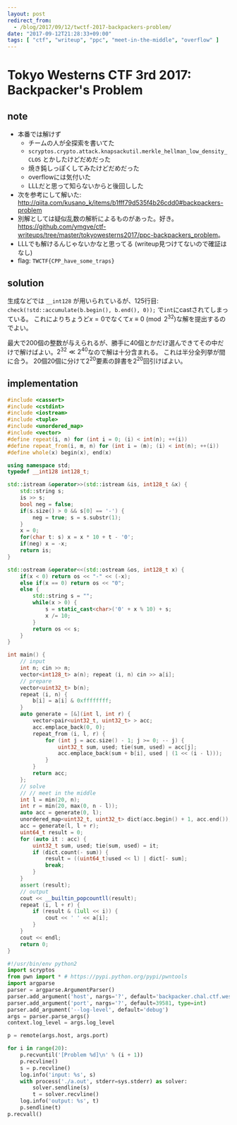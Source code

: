 ```yaml
---
layout: post
redirect_from:
  - /blog/2017/09/12/twctf-2017-backpackers-problem/
date: "2017-09-12T21:28:33+09:00"
tags: [ "ctf", "writeup", "ppc", "meet-in-the-middle", "overflow" ]
---
```


# Tokyo Westerns CTF 3rd 2017: Backpacker's Problem

## note

-   本番では解けず
    -   チームの人が全探索を書いてた
    -   `scryptos.crypto.attack.knapsackutil.merkle_hellman_low_density_CLOS` とかしたけどだめだった
    -   焼き鈍しっぽくしてみたけどだめだった
    -   overflowには気付いた
    -   LLLだと思って知らないからと後回しした
-   次を参考にして解いた: <http://qiita.com/kusano_k/items/b1fff79d535f4b26cdd0#backpackers-problem>
-   別解としては疑似乱数の解析によるものがあった。好き。<https://github.com/ymgve/ctf-writeups/tree/master/tokyowesterns2017/ppc-backpackers_problem>。
-   LLLでも解けるんじゃないかなと思ってる (writeup見つけてないので確証はなし)
-   flag: `TWCTF{CPP_have_some_traps}`

## solution

生成などでは `__int128` が用いられているが、$125$行目: `check(!std::accumulate(b.begin(), b.end(), 0));` で`int`にcastされてしまっている。
これによりちょうど$x = 0$でなくて$x \equiv 0 \pmod{2^{32}}$な解を提出するのでよい。

最大で$200$個の整数が与えられるが、勝手に$40$個とかだけ選んできてその中だけで解けばよい。$2^{32} \ll 2^{40}$なので解は十分含まれる。
これは半分全列挙が間に合う。
$20$個$20$個に分けて$2^{20}$要素の辞書を$2^{20}$回引けばよい。

## implementation

``` c++
#include <cassert>
#include <cstdint>
#include <iostream>
#include <tuple>
#include <unordered_map>
#include <vector>
#define repeat(i, n) for (int i = 0; (i) < int(n); ++(i))
#define repeat_from(i, m, n) for (int i = (m); (i) < int(n); ++(i))
#define whole(x) begin(x), end(x)

using namespace std;
typedef __int128 int128_t;

std::istream &operator>>(std::istream &is, int128_t &x) {
    std::string s;
    is >> s;
    bool neg = false;
    if(s.size() > 0 && s[0] == '-') {
        neg = true; s = s.substr(1);
    }
    x = 0;
    for(char t: s) x = x * 10 + t - '0';
    if(neg) x = -x;
    return is;
}

std::ostream &operator<<(std::ostream &os, int128_t x) {
    if(x < 0) return os << "-" << (-x);
    else if(x == 0) return os << "0";
    else {
        std::string s = "";
        while(x > 0) {
            s = static_cast<char>('0' + x % 10) + s;
            x /= 10;
        }
        return os << s;
    }
}

int main() {
    // input
    int n; cin >> n;
    vector<int128_t> a(n); repeat (i, n) cin >> a[i];
    // prepare
    vector<uint32_t> b(n);
    repeat (i, n) {
        b[i] = a[i] & 0xffffffff;
    }
    auto generate = [&](int l, int r) {
        vector<pair<uint32_t, uint32_t> > acc;
        acc.emplace_back(0, 0);
        repeat_from (i, l, r) {
            for (int j = acc.size() - 1; j >= 0; -- j) {
                uint32_t sum, used; tie(sum, used) = acc[j];
                acc.emplace_back(sum + b[i], used | (1 << (i - l)));
            }
        }
        return acc;
    };
    // solve
    // // meet in the middle
    int l = min(20, n);
    int r = min(20, max(0, n - l));
    auto acc = generate(0, l);
    unordered_map<uint32_t, uint32_t> dict(acc.begin() + 1, acc.end());
    acc = generate(l, l + r);
    uint64_t result = 0;
    for (auto it : acc) {
        uint32_t sum, used; tie(sum, used) = it;
        if (dict.count(- sum)) {
            result = ((uint64_t)used << l) | dict[- sum];
            break;
        }
    }
    assert (result);
    // output
    cout << __builtin_popcountll(result);
    repeat (i, l + r) {
        if (result & (1ull << i)) {
            cout << ' ' << a[i];
        }
    }
    cout << endl;
    return 0;
}
```

``` python
#!/usr/bin/env python2
import scryptos
from pwn import * # https://pypi.python.org/pypi/pwntools
import argparse
parser = argparse.ArgumentParser()
parser.add_argument('host', nargs='?', default='backpacker.chal.ctf.westerns.tokyo')
parser.add_argument('port', nargs='?', default=39581, type=int)
parser.add_argument('--log-level', default='debug')
args = parser.parse_args()
context.log_level = args.log_level

p = remote(args.host, args.port)

for i in range(20):
    p.recvuntil('[Problem %d]\n' % (i + 1))
    p.recvline()
    s = p.recvline()
    log.info('input: %s', s)
    with process('./a.out', stderr=sys.stderr) as solver:
        solver.sendline(s)
        t = solver.recvline()
    log.info('output: %s', t)
    p.sendline(t)
p.recvall()
```
